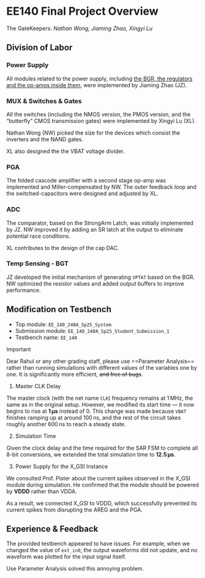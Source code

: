 # EE140 Final Project Overview

The GateKeepers: *Nathan Wong, Jiaming Zhao, Xingyi Lu*

## Division of Labor

### Power Supply

All modules related to the power supply, including <u>the BGR, the regulators and the op-amps inside them</u>, were implemented by Jiaming Zhao (JZ).

### MUX & Switches & Gates

All the switches (including the NMOS version, the PMOS version, and the “butterfly” CMOS transmission gates) were implemented by Xingyi Lu (XL). 

Nathan Wong (NW) picked the size for the devices which consist the inverters and the NAND gates.

XL also designed the the VBAT voltage divider.

### PGA

The folded cascode amplifier with a second stage op-amp was implemented and Miller-compensated by NW. The outer feedback loop and the switched-capacitors were designed and adjusted by XL.

### ADC

The comparator, based on the StrongArm Latch, was initially implemented by JZ. NW improved it by adding an SR latch at the output to eliminate potential race conditions.

XL contributes to the design of the cap DAC.

### Temp Sensing - BGT

JZ developed the initial mechanism of generating `VPTAT` based on the BGR. NW optimized the resistor values and added output buffers to improve performance.

## Modification on Testbench

- Top module: `EE_140_240A_Sp25_System`
- Submission module: `EE_140_240A_Sp25_Student_Submission_1`
- Testbench name: `EE_140`

> [!IMPORTANT]
>
> Dear Rahul or any other grading staff, please use ==Parameter Analysis== rather than running simulations with different values of the variables one by one. It is significantly more efficient, ~~and free of bugs~~.

1. Master CLK Delay

The master clock (with the net name `CLK`) frequency remains at 1 MHz, the same as in the original setup. However, we modified its start time — it now begins to rise at **1 µs** instead of 0.
This change was made because `VBAT` finishes ramping up at around 100 ns, and the rest of the circuit takes roughly another 600 ns to reach a steady state.

2. Simulation Time

Given the clock delay and the time required for the SAR FSM to complete all 8-bit conversions, we extended the total simulation time to **12.5 µs**.

3. Power Supply for the X_GSI Instance

We consulted Prof. Pister about the current spikes observed in the X_GSI module during simulation. He confirmed that the module should be powered by **VDDD** rather than VDDA.

As a result, we connected X_GSI to VDDD, which successfully prevented its current spikes from disrupting the AREG and the PGA.

## Experience & Feedback

The provided testbench appeared to have issues. For example, when we changed the value of `ext_in0`, the output waveforms did not update, and no waveform was plotted for the input signal itself.

Use Parameter Analysis solved this annoying problem.